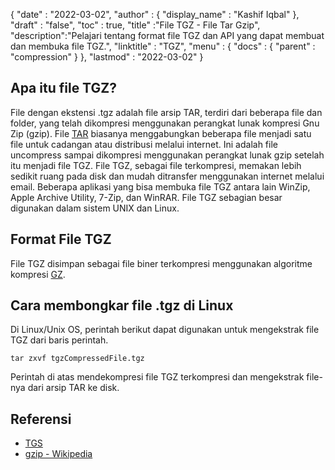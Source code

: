 {
  "date" : "2022-03-02",
  "author" : {
    "display_name" : "Kashif Iqbal"
},
  "draft" : "false",
  "toc" : true,
  "title" :"File TGZ - File Tar Gzip",
  "description":"Pelajari tentang format file TGZ dan API yang dapat membuat dan membuka file TGZ.",
  "linktitle" : "TGZ",
  "menu" : {
    "docs" : {
      "parent" : "compression"
}
},
  "lastmod" : "2022-03-02"
}

## Apa itu file TGZ?

File dengan ekstensi .tgz adalah file arsip TAR, terdiri dari beberapa file dan folder, yang telah dikompresi menggunakan perangkat lunak kompresi Gnu Zip (gzip). File [TAR](/id/compression/tar/) biasanya menggabungkan beberapa file menjadi satu file untuk cadangan atau distribusi melalui internet. Ini adalah file uncompress sampai dikompresi menggunakan perangkat lunak gzip setelah itu menjadi file TGZ. File TGZ, sebagai file terkompresi, memakan lebih sedikit ruang pada disk dan mudah ditransfer menggunakan internet melalui email. Beberapa aplikasi yang bisa membuka file TGZ antara lain WinZip, Apple Archive Utility, 7-Zip, dan WinRAR. File TGZ sebagian besar digunakan dalam sistem UNIX dan Linux.

## Format File TGZ

File TGZ disimpan sebagai file biner terkompresi menggunakan algoritme kompresi [GZ](/id/compression/gz/).

## Cara membongkar file .tgz di Linux

Di Linux/Unix OS, perintah berikut dapat digunakan untuk mengekstrak file TGZ dari baris perintah.

```
tar zxvf tgzCompressedFile.tgz
```

Perintah di atas mendekompresi file TGZ terkompresi dan mengekstrak file-nya dari arsip TAR ke disk.
## Referensi ##

* [TGS](https://core.telegram.org/stickers#animated-stickers)
* [gzip - Wikipedia](https://en.wikipedia.org/wiki/Gzip)

